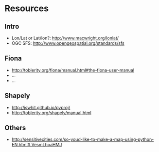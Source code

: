# Resources

## Intro

- Lon/Lat or Lat/lon?: http://www.macwright.org/lonlat/
- OGC SFS: http://www.opengeospatial.org/standards/sfs

## Fiona

- http://toblerity.org/fiona/manual.html#the-fiona-user-manual
- ...
- ...

## Shapely

- http://jswhit.github.io/pyproj/
- http://toblerity.org/shapely/manual.html


## Others

- http://sensitivecities.com/so-youd-like-to-make-a-map-using-python-EN.html#.VesmLhoaHMJ

